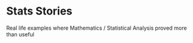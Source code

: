 # Stats Stories
Real life examples where Mathematics / Statistical Analysis proved more than useful 

